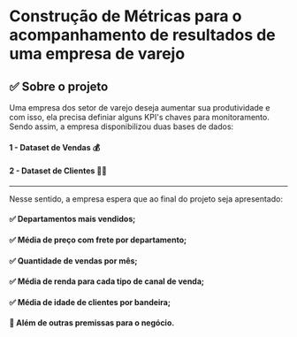 #  Construção de Métricas para o acompanhamento de resultados de uma empresa de varejo

## ✅ Sobre o projeto
Uma empresa dos setor de varejo deseja aumentar sua produtividade e com isso, ela precisa definiar alguns KPI's chaves para monitoramento. Sendo assim, a empresa disponibilizou duas bases de dados:
#### 1 - Dataset de Vendas 💰
#### 2 - Dataset de Clientes 👪🏾
__________________________________________________________________________________________________________________________________________________________________________________

Nesse sentido, a empresa espera que ao final do projeto seja apresentado: 

#### ✅ Departamentos mais vendidos;
#### ✅ Média de preço com frete por departamento;
#### ✅ Quantidade de vendas por mês;
#### ✅ Média de renda para cada tipo de canal de venda;
#### ✅ Média de idade de clientes por bandeira;
####  📍 Além de outras premissas para o negócio.
